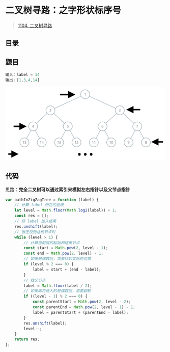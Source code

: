 
# 二叉树寻路：之字形状标序号


>  [1104. 二叉树寻路](https://leetcode.cn/problems/path-in-zigzag-labelled-binary-tree/)


## 目录
<!-- toc -->
 ## 题目 

```javascript
输入：label = 14
输出：[1,3,4,14]
```

![图片&文件](./files/20250121-2.png)

## 代码

思路：**完全二叉树可以通过索引来模拟左右指针以及父节点指针**

```javascript
var pathInZigZagTree = function (label) {
    // 计算 label 所在的层级
    let level = Math.floor(Math.log2(label)) + 1;
    const res = [];
    // 将 label 加入结果
    res.unshift(label);
    // 当还没到达根节点时
    while (level > 1) {
        // 计算当前层的起始和结束节点
        const start = Math.pow(2, level - 1);
        const end = Math.pow(2, level) - 1;
        // 如果是偶数层，需要找到实际的位置
        if (level % 2 === 0) {
            label = start + (end - label);
        }
        // 找父节点
        label = Math.floor(label / 2);
        // 如果即将进入的是偶数层，需要翻转
        if ((level - 1) % 2 === 0) {
            const parentStart = Math.pow(2, level - 2);
            const parentEnd = Math.pow(2, level - 1) - 1;
            label = parentStart + (parentEnd - label);
        }
        res.unshift(label);
        level--;
    }
    return res;
};
```